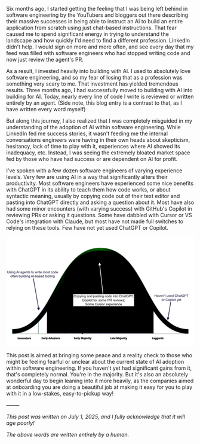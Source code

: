 Six months ago, I started getting the feeling that I was being left behind in software engineering by the YouTubers and bloggers out there describing their massive successes in being able to instruct an AI to build an entire application from scratch using just chat-based instructions. That fear caused me to spend significant energy in trying to understand the landscape and how quickly I'd need to find a different profession. LinkedIn didn't help. I would sign on more and more often, and see every day that my feed was filled with software engineers who had stopped writing code and now just review the agent's PR.

As a result, I invested heavily into building with AI. I used to absolutely love software engineering, and so my fear of losing that as a profession was something very scary to me. That investment has yielded tremendous results. Three months ago, I had successfully moved to building with AI into building for AI. Today, nearly every line of code I write is reviewed or written entirely by an agent. (Side note, this blog entry is a contrast to that, as I have written every word myself)

But along this journey, I also realized that I was completely misguided in my understanding of the adoption of AI within software engineering. While LinkedIn fed me success stories, it wasn't feeding me the internal conversations engineers were having in their own heads about skepticism, hesitancy, lack of time to play with it, experiences where AI showed its inadequacy, etc. Instead, I was seeing the extremely bloated market space fed by those who have had success or are dependent on AI for profit.

I've spoken with a few dozen software engineers of varying experience levels. Very few are using AI in a way that significantly alters their productivity. Most software engineers have experienced some nice benefits with ChatGPT in its ability to teach them how code works, or about syntactic meaning, usually by copying code out of their text editor and pasting into ChatGPT directly and asking a question about it. Most have also had some minor encounters (with varying success) with GitHub's Copilot in reviewing PRs or asking it questions. Some have dabbled with Cursor or VS Code's integration with Claude, but most have not made full switches to relying on these tools. Few have not yet used ChatGPT or Copilot.

![Adoption Curve](/assets/curve.jpeg)

This post is aimed at bringing some peace and a reality check to those who might be feeling fearful or unclear about the current state of AI adoption within software engineering. If you haven't yet had significant gains from it, that's completely normal. You're in the majority. But it's also an absolutely wonderful day to begin leaning into it more heavily, as the companies aimed at onboarding you are doing a beautiful job at making it easy for you to play with it in a low-stakes, easy-to-pickup way!

*–––––*

*This post was written on July 1, 2025, and I fully acknowledge that it will age poorly!*

*The above words are written entirely by a human.*